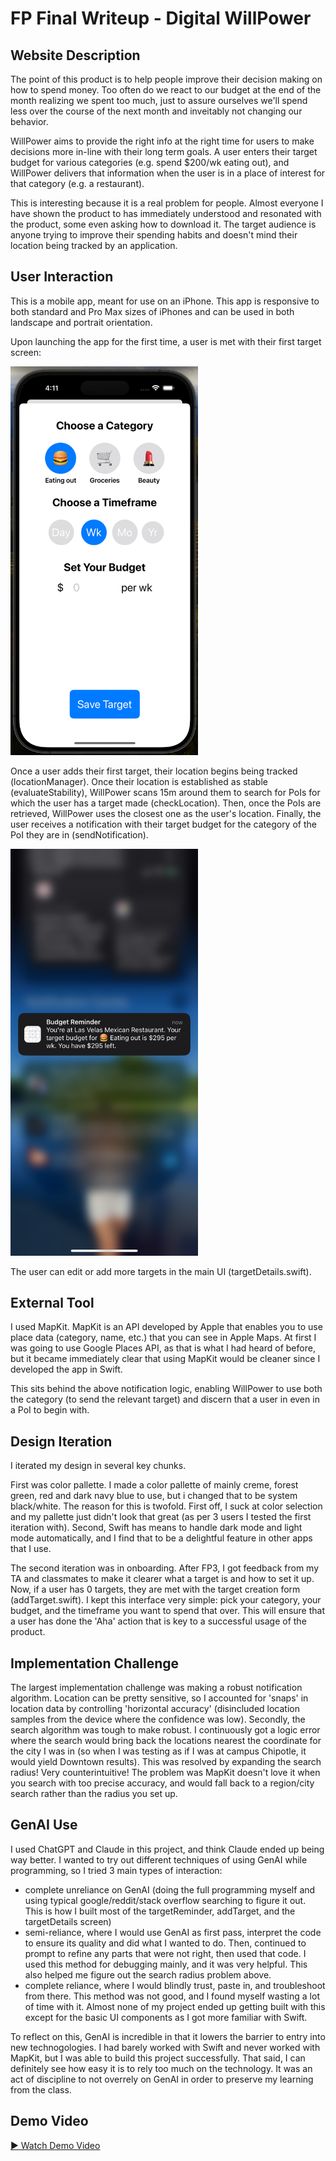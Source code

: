 # FP Final Writeup - Digital WillPower
## Website Description
The point of this product is to help people improve their decision making on how to spend money. Too often do we react to our budget at the end of the month realizing we spent too much, just to assure ourselves we'll spend less over the course of the next month and inveitably not changing our behavior. 

WillPower aims to provide the right info at the right time for users to make decisions more in-line with their long term goals. A user enters their target budget for various categories (e.g. spend $200/wk eating out), and WillPower delivers that information when the user is in a place of interest for that category (e.g. a restaurant).

This is interesting because it is a real problem for people. Almost everyone I have shown the product to has immediately understood and resonated with the product, some even asking how to download it. The target audience is anyone trying to improve their spending habits and doesn't mind their location being tracked by an application.


## User Interaction
This is a mobile app, meant for use on an iPhone. This app is responsive to both standard and Pro Max sizes of iPhones and can be used in both landscape and portrait orientation. 

Upon launching the app for the first time, a user is met with their first target screen:

<img src="https://github.com/wpage-cmu/Digital-WillPower-Budget-Assistant/blob/main/Digital%20WillPower%20Budget%20Assistant/Assets.xcassets/FP_addTarget_image.png" width="300" alt="alt text">

Once a user adds their first target, their location begins being tracked (locationManager). Once their location is established as stable (evaluateStability), WillPower scans 15m around them to search for PoIs for which the user has a target made (checkLocation). Then, once the PoIs are retrieved, WillPower uses the closest one as the user's location. Finally, the user receives a notification with their target budget for the category of the PoI they are in (sendNotification). 

<img src="https://github.com/wpage-cmu/Digital-WillPower-Budget-Assistant/blob/main/Digital%20WillPower%20Budget%20Assistant/Assets.xcassets/FP_notifiation_image.PNG" width="300" alt="alt text">



The user can edit or add more targets in the main UI (targetDetails.swift).


## External Tool
I used MapKit. MapKit is an API developed by Apple that enables you to use place data (category, name, etc.) that you can see in Apple Maps. At first I was going to use Google Places API, as that is what I had heard of before, but it became immediately clear that using MapKit would be cleaner since I developed the app in Swift.

This sits behind the above notification logic, enabling WillPower to use both the category (to send the relevant target) and discern that a user in even in a PoI to begin with.

## Design Iteration
I iterated my design in several key chunks. 

First was color pallette. I made a color pallette of mainly creme, forest green, red and dark navy blue to use, but i changed that to be system black/white. The reason for this is twofold. First off, I suck at color selection and my pallette just didn't look that great (as per 3 users I tested the first iteration with). Second, Swift has means to handle dark mode and light mode automatically, and I find that to be a delightful feature in other apps that I use.

The second iteration was in onboarding. After FP3, I got feedback from my TA and classmates to make it clearer what a target is and how to set it up. Now, if a user has 0 targets, they are met with the target creation form (addTarget.swift). I kept this interface very simple: pick your category, your budget, and the timeframe you want to spend that over. This will ensure that a user has done the 'Aha' action that is key to a successful usage of the product.

## Implementation Challenge
The largest implementation challenge was making a robust notification algorithm. Location can be pretty sensitive, so I accounted for 'snaps' in location data by controlling 'horizontal accuracy' (disincluded location samples from the device where the confidence was low). Secondly, the search algorithm was tough to make robust. I continuously got a logic error where the search would bring back the locations nearest the coordinate for the city I was in (so when I was testing as if I was at campus Chipotle, it would yield Downtown results). This was resolved by expanding the search radius! Very counterintuitive! The problem was MapKit doesn't love it when you search with too precise accuracy, and would fall back to a region/city search rather than the radius you set up.

## GenAI Use
I used ChatGPT and Claude in this project, and think Claude ended up being way better. I wanted to try out different techniques of using GenAI while programming, so I tried 3 main types of interaction:
- complete unreliance on GenAI (doing the full programming myself and using typical google/reddit/stack overflow searching to figure it out. This is how I built most of the targetReminder, addTarget, and the targetDetails screen)
- semi-reliance, where I would use GenAI as first pass, interpret the code to ensure its quality and did what I wanted to do. Then, continued to prompt to refine any parts that were not right, then used that code. I used this method for debugging mainly, and it was very helpful. This also helped me figure out the search radius problem above.
- complete reliance, where I would blindly trust, paste in, and troubleshoot from there. This method was not good, and I found myself wasting a lot of time with it. Almost none of my project ended up getting built with this except for the basic UI components as I got more familiar with Swift.

To reflect on this, GenAI is incredible in that it lowers the barrier to entry into new technogologies. I had barely worked with Swift and never worked with MapKit, but I was able to build this project successfully. That said, I can definitely see how easy it is to rely too much on the technology. It was an act of discipline to not overrely on GenAI in order to preserve my learning from the class.

## Demo Video
<a href="https://drive.google.com/file/d/1P6-bBfGNX7w3w76jqFafs3t1ijHORs4x/view?usp=sharing" target="_blank">▶️ Watch Demo Video</a>

